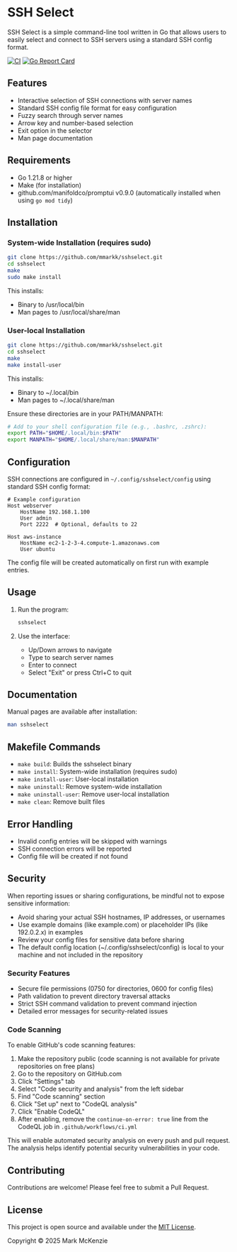 # SSH Select

SSH Select is a simple command-line tool written in Go that allows users to easily select and connect to SSH servers using a standard SSH config format.

[![CI](https://github.com/mmarkk/sshselect/actions/workflows/ci.yml/badge.svg)](https://github.com/mmarkk/sshselect/actions/workflows/ci.yml)
[![Go Report Card](https://goreportcard.com/badge/github.com/mmarkk/sshselect)](https://goreportcard.com/report/github.com/mmarkk/sshselect)

## Features

- Interactive selection of SSH connections with server names
- Standard SSH config file format for easy configuration
- Fuzzy search through server names
- Arrow key and number-based selection
- Exit option in the selector
- Man page documentation

## Requirements

- Go 1.21.8 or higher
- Make (for installation)
- github.com/manifoldco/promptui v0.9.0 (automatically installed when using `go mod tidy`)

## Installation

### System-wide Installation (requires sudo)

```bash
git clone https://github.com/mmarkk/sshselect.git
cd sshselect
make
sudo make install
```

This installs:
- Binary to /usr/local/bin
- Man pages to /usr/local/share/man

### User-local Installation

```bash
git clone https://github.com/mmarkk/sshselect.git
cd sshselect
make
make install-user
```

This installs:
- Binary to ~/.local/bin
- Man pages to ~/.local/share/man

Ensure these directories are in your PATH/MANPATH:
```bash
# Add to your shell configuration file (e.g., .bashrc, .zshrc):
export PATH="$HOME/.local/bin:$PATH"
export MANPATH="$HOME/.local/share/man:$MANPATH"
```

## Configuration

SSH connections are configured in `~/.config/sshselect/config` using standard SSH config format:

```text
# Example configuration
Host webserver
    HostName 192.168.1.100
    User admin
    Port 2222  # Optional, defaults to 22

Host aws-instance
    HostName ec2-1-2-3-4.compute-1.amazonaws.com
    User ubuntu
```

The config file will be created automatically on first run with example entries.

## Usage

1. Run the program:
    ```bash
    sshselect
    ```

2. Use the interface:
    - Up/Down arrows to navigate
    - Type to search server names
    - Enter to connect
    - Select "Exit" or press Ctrl+C to quit

## Documentation

Manual pages are available after installation:
```bash
man sshselect
```

## Makefile Commands

- `make build`: Builds the sshselect binary
- `make install`: System-wide installation (requires sudo)
- `make install-user`: User-local installation
- `make uninstall`: Remove system-wide installation
- `make uninstall-user`: Remove user-local installation
- `make clean`: Remove built files

## Error Handling

- Invalid config entries will be skipped with warnings
- SSH connection errors will be reported
- Config file will be created if not found

## Security

When reporting issues or sharing configurations, be mindful not to expose sensitive information:
- Avoid sharing your actual SSH hostnames, IP addresses, or usernames
- Use example domains (like example.com) or placeholder IPs (like 192.0.2.x) in examples
- Review your config files for sensitive data before sharing
- The default config location (~/.config/sshselect/config) is local to your machine and not included in the repository

### Security Features
- Secure file permissions (0750 for directories, 0600 for config files)
- Path validation to prevent directory traversal attacks
- Strict SSH command validation to prevent command injection
- Detailed error messages for security-related issues

### Code Scanning

To enable GitHub's code scanning features:

1. Make the repository public (code scanning is not available for private repositories on free plans)
2. Go to the repository on GitHub.com
3. Click "Settings" tab
4. Select "Code security and analysis" from the left sidebar
5. Find "Code scanning" section
6. Click "Set up" next to "CodeQL analysis"
7. Click "Enable CodeQL"
8. After enabling, remove the `continue-on-error: true` line from the CodeQL job in `.github/workflows/ci.yml`

This will enable automated security analysis on every push and pull request. The analysis helps identify potential security vulnerabilities in your code.

## Contributing

Contributions are welcome! Please feel free to submit a Pull Request.

## License

This project is open source and available under the [MIT License](LICENSE).

Copyright © 2025 Mark McKenzie
